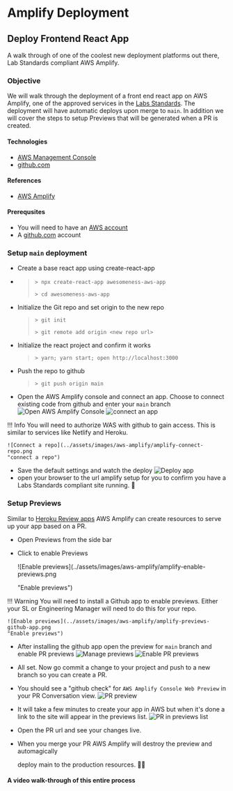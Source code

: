 # Amplify Deployment

## Deploy Frontend React App

A walk through of one of the coolest new deployment platforms out there, Lab Standards compliant AWS Amplify.

### Objective

We will walk through the deployment of a front end react app on AWS Amplify, one of the approved services in the [Labs Standards](https://lambda-school-labs.github.io/labs-engineering-standards/). The deployment will have automatic deploys upon merge to `main`. In addition we will cover the steps to setup Previews that will be generated when a PR is created.

#### Technologies

* [AWS Management Console](https://console.aws.amazon.com)
* [github.com](https://github.com)

#### References

* [AWS Amplify](https://aws.amazon.com/amplify/)

#### Prerequsites

* You will need to have an [AWS account](https://console.aws.amazon.com)
* A [github.com](https://github.com) account

### Setup `main` deployment

* Create a base react app using create-react-app
* > `> npx create-react-app awesomeness-aws-app`
  >
  > `> cd awesomeness-aws-app`
* Initialize the Git repo and set origin to the new repo

  > `> git init`
  >
  > `> git remote add origin <new repo url>`

* Initialize the react project and confirm it works

  > `> yarn; yarn start; open http://localhost:3000`

* Push the repo to github

  > `> git push origin main`

* Open the AWS Amplify console and connect an app. Choose to connect existing code from github and enter your `main` branch ![Open AWS Amplify Console](../assets/images/aws-amplify/aws-console-amplify.png) ![connect an app](../assets/images/aws-amplify/amplify-connect-app.png)

!!! Info You will need to authorize WAS with github to gain access. This is similar to services like Netlify and Heroku.

```text
![Connect a repo](../assets/images/aws-amplify/amplify-connect-repo.png
"connect a repo")
```

* Save the default settings and watch the deploy ![Deploy app](../assets/images/aws-amplify/amplify-deploy.png)
* open your browser to the url amplify setup for you to confirm you have a Labs Standards compliant site running. 🎉

### Setup Previews

Similar to [Heroku Review apps](https://devcenter.heroku.com/articles/github-integration-review-apps) AWS Amplify can create resources to serve up your app based on a PR.

* Open Previews from the side bar
* Click to enable Previews

  !\[Enable previews\]\(../assets/images/aws-amplify/amplify-enable-previews.png

  "Enable previews"\)

!!! Warning You will need to install a Github app to enable previews. Either your SL or Engineering Manager will need to do this for your repo.

```text
![Enable previews](../assets/images/aws-amplify/amplify-previews-github-app.png
"Enable previews")
```

* After installing the github app open the preview for `main` branch and enable PR previews ![Manage previews](../assets/images/aws-amplify/amplify-manage-previews.png) ![Enable PR previews](../assets/images/aws-amplify/amplify-pr-previews.png)
* All set. Now go commit a change to your project and push to a new branch so you can create a PR.
* You should see a "github check" for `AWS Amplify Console Web Preview` in your PR Conversation view. ![PR preview](../assets/images/aws-amplify/amplify-pr-preview.png)
* It will take a few minutes to create your app in AWS but when it's done a link to the site will appear in the previews list. ![PR in previews list](../assets/images/aws-amplify/amplify-pr-previews-list.png)
* Open the PR url and see your changes live.
* When you merge your PR AWS Amplify will destroy the preview and automagically

  deploy main to the production resources. 🎉🎉

#### A video walk-through of this entire process

